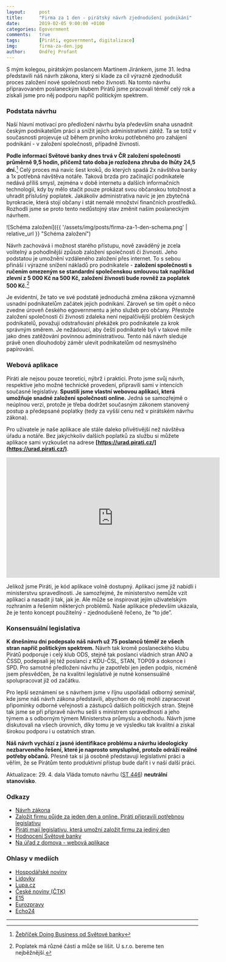 ```yaml
---
layout:     post
title:      "Firma za 1 den - pirátský návrh zjednodušení podnikání"
date:       2019-02-05 9:00:00 +0100
categories: Egovernment
comments:   true
tags:       [Piráti, egovernment, digitalizace]
img:        firma-za-den.jpg
author:     Ondřej Profant
---
```


S mým kolegou, pirátským poslancem Martinem Jiránkem, jsme 31. ledna představili náš návrh zákona, který si klade za cíl výrazně zjednodušit proces založení nové společnosti nebo živnosti. Na tomto návrhu připravovaném poslaneckým klubem Pirátů jsme pracovali téměř celý rok a získali jsme pro něj podporu napříč politickým spektrem.

<!--more-->

### Podstata návrhu

Naší hlavní motivací pro předložení návrhu byla především snaha usnadnit českým podnikatelům práci a snížit jejich administrativní zátěž. Ta se totiž v současnosti projevuje už během prvního kroku potřebného pro zahájení podnikání - v založení společnosti, případně živnosti.

**Podle informací Světové banky dnes trvá v ČR založení společnosti průměrně 9,5 hodin, přičemž tato doba je rozložena zhruba do lhůty 24,5 dní.**[^1] Celý proces má navíc šest kroků, do kterých spadá 2x návštěva banky a 1x potřebná návštěva notáře. Taková brzda pro začínající podnikatele nedává příliš smysl, zejména v době internetu a dalších informačních technologií, kdy by mělo stačit pouze prokázat svou občanskou totožnost a uhradit příslušný poplatek. Jakákoliv administrativa navíc je jen zbytečná byrokracie, která stojí občany i stát nemalé množství finančních prostředků. Rozhodli jsme se proto tento nedůstojný stav změnit naším poslaneckým návrhem.

![Schéma založení]({{ '/assets/img/posts/firma-za-1-den-schema.png' | relative_url }} "Schéma založení")

Návrh zachovává i možnost starého přístupu, nově zaváděný je zcela volitelný a pohodlnější způsob založení společnosti či živnosti. Jeho podstatou je umožnění vzdáleného založení přes internet. To s sebou přináší i výrazné snížení nákladů pro podnikatele - **založení společnosti s ručením omezeným se standardní společenskou smlouvou tak například zlevní z 5 000 Kč na 500 Kč, založení živnosti bude rovněž za poplatek 500 Kč.**[^2]

Je evidentní, že tato ve své podstatě jednoduchá změna zákona významně usnadní podnikatelům začátek jejich podnikání. Zároveň se tím opět o něco zvedne úroveň českého egovernmentu a jeho služeb pro občany. Přestože založení společnosti či živnosti zdaleka není nejpalčivější problém českých podnikatelů, považuji odstraňování překážek pro podnikatele za krok správným směrem. Je nežádoucí, aby čeští podnikatelé byli v takové míře jako dnes zatěžováni povinnou administrativou. Tento náš návrh sleduje právě onen dlouhodobý záměr ulevit podnikatelům od nesmyslného papírování.

### Webová aplikace

Piráti ale nejsou pouze teoretici, nýbrž i praktici. Proto jsme svůj návrh, respektive jeho možné technické provedení, připravili sami v intencích současné legislativy. **Spustili jsme vlastní webovou aplikaci, která umožňuje snadné založení společnosti online.** Jedná se samozřejmě o neúplnou verzi, protože je třeba dodržet současným zákonem stanovený postup a předepsané poplatky (tedy za vyšší cenu než v pirátském návrhu zákona).

Pro uživatele je naše aplikace ale stále daleko přívětivější než návštěva úřadu a notáře. Bez jakýchkoliv dalších poplatků za službu si můžete aplikace sami vyzkoušet na adrese **[https://urad.pirati.cz/](https://urad.pirati.cz/)**.

<div class="responsive-embed widescreen">
  <iframe width="560" height="315" src="https://www.youtube.com/embed/9lblxI7YsbY" frameborder="0" allow="accelerometer; autoplay; encrypted-media; gyroscope; picture-in-picture" allowfullscreen></iframe>
</div>

Jelikož jsme Piráti, je kód aplikace volně dostupný. Aplikaci jsme již nabídli i ministerstvu spravedlnosti. Je samozřejmé, že ministerstvo nemůže vzít aplikaci a nasadit ji tak, jak je. Ale může se inspirovat jejím uživatelským rozhraním a řešením některých problémů. Naše aplikace především ukázala, že je tento koncept použitelný - zjednodušeně řečeno, že “to jde”.

### Konsensuální legislativa

**K dnešnímu dni podepsalo náš návrh už 75 poslanců téměř ze všech stran napříč politickým spektrem.** Návrh tak kromě poslaneckého klubu Pirátů podporuje i celý klub ODS, stejně tak poslanci vládních stran ANO a ČSSD, podepsali jej též poslanci z KDU-ČSL, STAN, TOP09 a dokonce i SPD. Pro samotné předložení návrhu je zapotřebí jen jeden podpis, nicméně jsem přesvědčen, že na kvalitní legislativě je nutné konsensuálně spolupracovat již od začátku.

Pro lepší seznámení se s návrhem jsme v říjnu uspořádali odborný seminář, kde jsme náš návrh zákona představili, abychom do něj mohli zapracovat připomínky odborné veřejnosti a zástupců dalších politických stran. Stejně tak jsme se při přípravě návrhu sešli s ministrem spravedlnosti a jeho týmem a s odborným týmem Ministerstva průmyslu a obchodu. Návrh jsme diskutovali na všech úrovních, díky tomu je ve výsledku tak kvalitní a získal širokou podporu i u ostatních stran.

**Náš návrh vychází z jasné identifikace problému a návrhu ideologicky nezbarveného řešení, které je naprosto smysluplné, protože odráží reálné potřeby občanů.** Přesně tak si já osobně představuji legislativní práci a věřím, že se Pirátům tento produktivní přístup bude dařit i v naší další práci.

Aktualizace: 29. 4. dala Vláda tomuto návrhu ([ST 446](http://www.psp.cz/sqw/historie.sqw?o=8&T=446)) **neutrální stanovisko**.

### Odkazy

* [Návrh zákona](http://www.psp.cz/sqw/tisky.sqw?O=8&T=446)
* [Založit firmu půjde za jeden den a online. Piráti připravili potřebnou legislativu ](https://www.pirati.cz/tiskove-zpravy/firmu-pujde-zalozit-za-jeden-den.html)
* [Piráti mají legislativu, která umožní založit firmu za jediný den](https://www.piratskelisty.cz/clanek-2286-pirati-maji-legislativu-ktera-umozni-zalozit-firmu-za-jediny-den)
* [Hodnocení Světové banky](http://www.doingbusiness.org/en/rankings)
* [Na úřad z domova - webová aplikace](https://urad.pirati.cz/)

### Ohlasy v mediích

* [Hospodářské noviny](https://domaci.ihned.cz/c1-66457560-pirati-navrhuji-aby-slo-rychleji-zakladat-firmy-vse-ma-byt-mozne-vyresit-pres-internet)
* [Lidovky](https://www.lidovky.cz/domov/zalozeni-firmy-za-jeden-den-pirati-navrhuji-aby-slo-podniky-zakladat-pres-internet.A190131_151046_ln_domov_form)
* [Lupa.cz](https://www.lupa.cz/aktuality/piratska-novela-by-umoznila-zalozeni-firmy-behem-jednoho-dne-a-pres-internet/)
* [České noviny (ČTK)](https://www.ceskenoviny.cz/zpravy/pirati-navrhuji-aby-slo-firmy-zakladat-pres-internet-za-den/1716275)
* [E15](https://www.e15.cz/domaci/pirati-prisli-s-novelou-ktera-umoznuje-zalozit-firmu-za-jeden-den-pres-internet-1355887)
* [Eurozpravy](https://eurozpravy.cz/ekonomika/ceska-republika/247837-zalozeni-firmy-zabere-pouze-den-pirati-prisli-se-smelym-navrhem-ods-ho-podpori/)
* [Echo24](https://echo24.cz/a/ixzVP/boj-proti-byrokracii-pirati-chteji-pouhy-jeden-den-na-zalozeni-firmy)

---

[^1]: [Žebříček Doing Business od Světové banky](http://www.doingbusiness.org/en/data/exploreeconomies/czech-republic#)
[^2]: Poplatek má různé části a může se lišit. U s.r.o. bereme ten nejběžnější.
